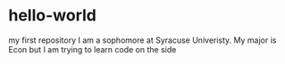 # hello-world
my first repository 
I am a sophomore at Syracuse Univeristy.  My major is Econ but I am trying to learn code on the side
